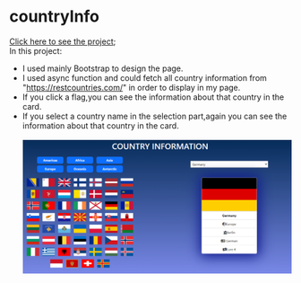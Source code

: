 # countryInfo
[Click here to see the project](https://mehmetcakir1.github.io/countryInfo/); 
<br>
In this project:
* I used mainly Bootstrap to design the page. <br>
* I used async function and could fetch all country information from "https://restcountries.com/" in order to display in my page. <br>
* If you click a flag,you can see the information about that country in the card. <br>
* If you select a country name in the selection part,again you can see the information about that country in the card.<br><br>
![](https://github.com/MehmetCakir1/countryInfo/blob/main/countryInfo.png)
